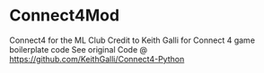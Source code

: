 # Connect4Mod
Connect4 for the ML Club
Credit to Keith Galli for Connect 4 game boilerplate code
See original Code @ https://github.com/KeithGalli/Connect4-Python

